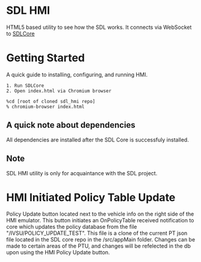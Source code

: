 # SDL HMI

HTML5 based utility to see how the SDL works. It connects via WebSocket to [SDLCore](https://github.com/LuxoftSDL/sdl_core)

# Getting Started
A quick guide to installing, configuring, and running HMI.

	1. Run SDLCore
	2. Open index.html via Chromium browser

```
%cd [root of cloned sdl_hmi repo]
% chromium-browser index.html
```

## A quick note about dependencies
All dependencies are installed after the SDL Core is successfuly installed.

## Note
SDL HMI utility is only for acquaintance with the SDL project.

# HMI Initiated Policy Table Update
Policy Update button located next to the vehicle info on the right side of the HMI emulator. This button initiates an OnPolicyTable received notification to core which updates the policy database from the file "/IVSU/POLICY_UPDATE_TEST". This file is a clone of the current PT json file located in the SDL core repo in the /src/appMain folder. Changes can be made to certain areas of the PTU, and changes will be refelected in the db upon using the HMI Policy Update button.
